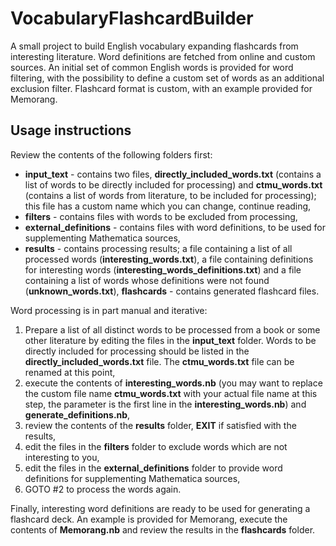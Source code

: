 # VocabularyFlashcardBuilder
A small project to build English vocabulary expanding flashcards from interesting literature. Word definitions are fetched from online and custom sources. An initial set of common English words is provided for word filtering, with the possibility to define a custom set of words as an additional exclusion filter. Flashcard format is custom, with an example provided for Memorang.

## Usage instructions
Review the contents of the following folders first:
* **input_text** - contains two files, **directly_included_words.txt** (contains a list of words to be directly included for processing) and **ctmu_words.txt** (contains a list of words from literature, to be included for processing); this file has a custom name which you can change, continue reading,
* **filters** - contains files with words to be excluded from processing,
* **external_definitions** - contains files with word definitions, to be used for supplementing Mathematica sources,
* **results** - contains processing results; a file containing a list of all processed words (**interesting_words.txt**), a file containing definitions for interesting words (**interesting_words_definitions.txt**) and a file containing a list of words whose definitions were not found (**unknown_words.txt**),
**flashcards** - contains generated flashcard files.

Word processing is in part manual and iterative:

1. Prepare a list of all distinct words to be processed from a book or some other literature by editing the files in the **input_text** folder. Words to be directly included for processing should be listed in the **directly_included_words.txt** file. The **ctmu_words.txt** file can be renamed at this point,
2. execute the contents of **interesting_words.nb** (you may want to replace the custom file name **ctmu_words.txt** with your actual file name at this step, the parameter is the first line in the **interesting_words.nb**) and **generate_definitions.nb**,
3. review the contents of the **results** folder, **EXIT** if satisfied with the results,
4. edit the files in the **filters** folder to exclude words which are not interesting to you,
5. edit the files in the **external_definitions** folder to provide word definitions for supplementing Mathematica sources,
6. GOTO #2 to process the words again.

Finally, interesting word definitions are ready to be used for generating a flashcard deck. An example is provided for Memorang, execute the contents of **Memorang.nb** and review the results in the **flashcards** folder.
